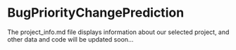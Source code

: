 # BugPriorityChangePrediction
The project_info.md file displays information about our selected project, and other data and code will be updated soon...
